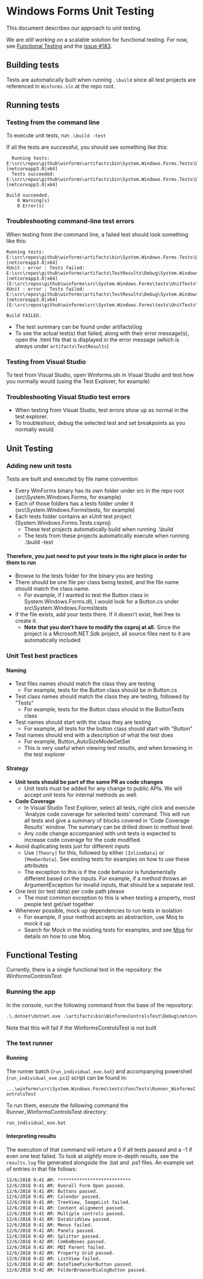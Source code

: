 # Windows Forms Unit Testing

This document describes our approach to unit testing.

We are _still working on_ a scalable solution for functional testing. For now, see [Functional Testing](testing.md#functional-testing) and the [issue #183](https://github.com/dotnet/winforms/issues/183).

## Building tests

Tests are automatically built when running `.\build` since all test projects are referenced in `Winforms.sln` at the repo root.

## Running tests

### Testing from the command line

To execute unit tests, run `.\build -test`

If all the tests are successful, you should see something like this:

```console
  Running tests: E:\src\repos\github\winforms\artifacts\bin\System.Windows.Forms.Tests\Debug\netcoreapp3.0\System.Windows.Forms.Tests.dll [netcoreapp3.0|x64]
  Tests succeeded: E:\src\repos\github\winforms\artifacts\bin\System.Windows.Forms.Tests\Debug\netcoreapp3.0\System.Windows.Forms.Tests.dll [netcoreapp3.0|x64]

Build succeeded.
    0 Warning(s)
    0 Error(s)
```

### Troubleshooting command-line test errors

When testing from the command line, a failed test should look something like this:

```console
Running tests: E:\src\repos\github\winforms\artifacts\bin\System.Windows.Forms.Tests\Debug\netcoreapp3.0\System.Windows.Forms.Tests.dll [netcoreapp3.0|x64]
XUnit : error : Tests failed: E:\src\repos\github\winforms\artifacts\TestResults\Debug\System.Windows.Forms.Tests_netcoreapp3.0_x64.html [netcoreapp3.0|x64] [E:\src\repos\github\winforms\src\System.Windows.Forms\tests\UnitTests\System.Windows.Forms.Tests.csproj]
XUnit : error : Tests failed: E:\src\repos\github\winforms\artifacts\TestResults\Debug\System.Windows.Forms.Tests_netcoreapp3.0_x64.html [netcoreapp3.0|x64] [E:\src\repos\github\winforms\src\System.Windows.Forms\tests\UnitTests\System.Windows.Forms.Tests.csproj]

Build FAILED.
```

* The test summary can be found under artifacts\log
* To see the actual test(s) that failed, along with their error message(s), open the .html file that is displayed in the error message (which is always under `artifacts\TestResults`)

### Testing from Visual Studio

To test from Visual Studio, open Winforms.sln in Visual Studio and test how you normally would (using the Test Explorer, for example)

### Troubleshooting Visual Studio test errors

* When testing from Visual Studio, test errors show up as normal in the test explorer.
* To troubleshoot, debug the selected test and set breakpoints as you normally would.

## Unit Testing

### Adding new unit tests

Tests are built and executed by file name convention

* Every WinForms binary has its own folder under src in the repo root (src\System.Windows.Forms, for example)
* Each of those folders has a tests folder under it (src\System.Windows.Forms\tests, for example)
* Each tests folder contains an xUnit test project (System.Windows.Forms.Tests.csproj)
  * These test projects automatically build when running .\build
  * The tests from these projects automatically execute when running .\build -test

#### Therefore, you just need to put your tests in the right place in order for them to run

* Browse to the tests folder for the binary you are testing
* There should be one file per class being tested, and the file name should match the class name.
  * For example, if I wanted to test the Button class in System.Windows.Forms.dll, I would look for a Button.cs under src\System.Windows.Forms\tests
* If the file exists, add your tests there. If it doesn't exist, feel free to create it.
  * **Note that you don't have to modify the csproj at all.** Since the project is a Microsoft.NET.Sdk project, all source files next to it are automatically included

### Unit Test best practices

#### Naming

* Test files names should match the class they are testing
  * For example, tests for the Button class should be in Button.cs
* Test class names should match the class they are testing, followed by "Tests"
  * For example, tests for the Button class should in the ButtonTests class
* Test names should start with the class they are testing
  * For example, all tests for the button class should start with "Button"
* Test names should end with a description of what the test does
  * For example, Button_AutoSizeModeGetSet
  * This is very useful when viewing test results, and when browsing in the test explorer

#### Strategy

* **Unit tests should be part of the same PR as code changes**
  * Unit tests must be added for any change to public APIs. We will accept unit tests for internal methods as well. 
* **Code Coverage**
  * In Visual Studio Test Explorer, select all tests, right click and execute 'Analyze code coverage for selected tests' command. This will run all tests and give a summary of blocks covered in 'Code Coverage Results' window. The summary can be drilled down to method level.   
  * Any code change accompanied with unit tests is expected to increase code coverage for the code modified. 
* Avoid duplicating tests just for different inputs
  * Use `[Theory]` for this, followed by either `[InlineData]` or `[MemberData]`. See existing tests for examples on how to use these attributes
  * The exception to this is if the code behavior is fundamentally different based on the inputs. For example, if a method throws an ArgumentException for invalid inputs, that should be a separate test.
* One test (or test data) per code path please
  * The most common exception to this is when testing a property, most people test get/set together
* Whenever possible, mock up dependencies to run tests in isolation
  * For example, if your method accepts an abstraction, use Moq to mock it up
  * Search for Mock in the existing tests for examples, and see [Moq](https://github.com/Moq/moq4/wiki/Quickstart) for details on how to use Moq.

## Functional Testing

Currently, there is a single functional test in the repository: the WinformsControlsTest

### Running the app

In the console, run the following command from the base of the repository:

```cmd
.\.dotnet\dotnet.exe .\artifacts\bin\WinformsControlsTest\Debug\netcoreapp3.0\WinformsControlsTest.dll
```

Note that this will fail if the WinformsControlsTest is not built

### The test runner

#### Running

The runner batch (`run_individual_exe.bat`) and accompanying powershell (`run_individual_exe.ps1`) script can be found in:

`...\winforms\src\System.Windows.Forms\tests\FuncTests\Runner_WinformsControlsTest`

To run them, execute the following command the Runner_WinformsControlsTest directory:

`run_individual_exe.bat`

#### Interpreting results

The execution of that command will return a 0 if all tests passed and a -1 if even one test failed. To look at _slightly_ more in-depth results, see the `results.log` file generated alongside the .bat and .ps1 files. An example set of entries in that file follows:

```txt
12/6/2018 9:41 AM: ***************************
12/6/2018 9:41 AM: Overall Form Open passed.
12/6/2018 9:41 AM: Buttons passed.
12/6/2018 9:41 AM: Calendar passed.
12/6/2018 9:41 AM: TreeView, ImageList failed.
12/6/2018 9:41 AM: Content alignment passed.
12/6/2018 9:41 AM: Multiple controls passed.
12/6/2018 9:41 AM: DataGridView passed.
12/6/2018 9:41 AM: Menus failed.
12/6/2018 9:41 AM: Panels passed.
12/6/2018 9:42 AM: Splitter passed.
12/6/2018 9:42 AM: ComboBoxes passed.
12/6/2018 9:42 AM: MDI Parent failed.
12/6/2018 9:42 AM: Property Grid passed.
12/6/2018 9:42 AM: ListView failed.
12/6/2018 9:42 AM: DateTimePickerButton passed.
12/6/2018 9:42 AM: FolderBrowserDialogButton passed.
```
